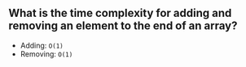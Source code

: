 ## What is the time complexity for adding and removing an element to the end of an array?

- Adding: `O(1)`
- Removing: `O(1)`
